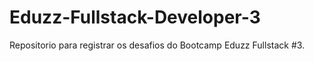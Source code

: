 # Eduzz-Fullstack-Developer-3
Repositorio para registrar os desafios do Bootcamp Eduzz Fullstack #3.  
